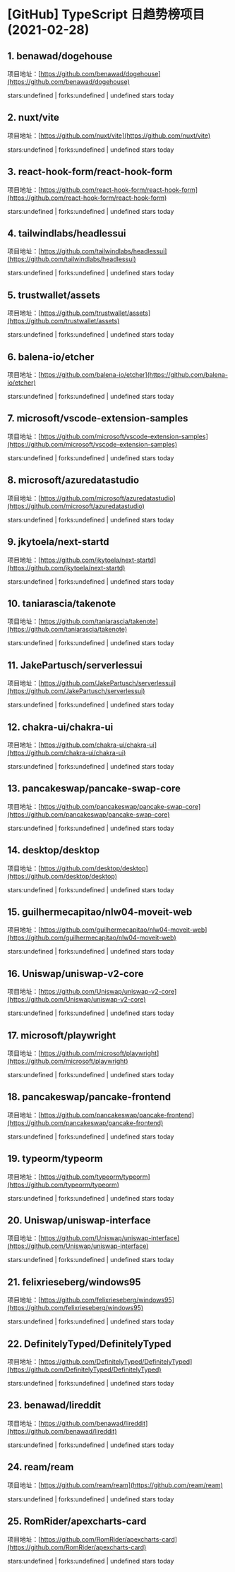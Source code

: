 # [GitHub] TypeScript 日趋势榜项目(2021-02-28)

## 1. benawad/dogehouse 

项目地址：[https://github.com/benawad/dogehouse](https://github.com/benawad/dogehouse)

stars:undefined | forks:undefined | undefined stars today 



## 2. nuxt/vite 

项目地址：[https://github.com/nuxt/vite](https://github.com/nuxt/vite)

stars:undefined | forks:undefined | undefined stars today 



## 3. react-hook-form/react-hook-form 

项目地址：[https://github.com/react-hook-form/react-hook-form](https://github.com/react-hook-form/react-hook-form)

stars:undefined | forks:undefined | undefined stars today 



## 4. tailwindlabs/headlessui 

项目地址：[https://github.com/tailwindlabs/headlessui](https://github.com/tailwindlabs/headlessui)

stars:undefined | forks:undefined | undefined stars today 



## 5. trustwallet/assets 

项目地址：[https://github.com/trustwallet/assets](https://github.com/trustwallet/assets)

stars:undefined | forks:undefined | undefined stars today 



## 6. balena-io/etcher 

项目地址：[https://github.com/balena-io/etcher](https://github.com/balena-io/etcher)

stars:undefined | forks:undefined | undefined stars today 



## 7. microsoft/vscode-extension-samples 

项目地址：[https://github.com/microsoft/vscode-extension-samples](https://github.com/microsoft/vscode-extension-samples)

stars:undefined | forks:undefined | undefined stars today 



## 8. microsoft/azuredatastudio 

项目地址：[https://github.com/microsoft/azuredatastudio](https://github.com/microsoft/azuredatastudio)

stars:undefined | forks:undefined | undefined stars today 



## 9. jkytoela/next-startd 

项目地址：[https://github.com/jkytoela/next-startd](https://github.com/jkytoela/next-startd)

stars:undefined | forks:undefined | undefined stars today 



## 10. taniarascia/takenote 

项目地址：[https://github.com/taniarascia/takenote](https://github.com/taniarascia/takenote)

stars:undefined | forks:undefined | undefined stars today 



## 11. JakePartusch/serverlessui 

项目地址：[https://github.com/JakePartusch/serverlessui](https://github.com/JakePartusch/serverlessui)

stars:undefined | forks:undefined | undefined stars today 



## 12. chakra-ui/chakra-ui 

项目地址：[https://github.com/chakra-ui/chakra-ui](https://github.com/chakra-ui/chakra-ui)

stars:undefined | forks:undefined | undefined stars today 



## 13. pancakeswap/pancake-swap-core 

项目地址：[https://github.com/pancakeswap/pancake-swap-core](https://github.com/pancakeswap/pancake-swap-core)

stars:undefined | forks:undefined | undefined stars today 



## 14. desktop/desktop 

项目地址：[https://github.com/desktop/desktop](https://github.com/desktop/desktop)

stars:undefined | forks:undefined | undefined stars today 



## 15. guilhermecapitao/nlw04-moveit-web 

项目地址：[https://github.com/guilhermecapitao/nlw04-moveit-web](https://github.com/guilhermecapitao/nlw04-moveit-web)

stars:undefined | forks:undefined | undefined stars today 



## 16. Uniswap/uniswap-v2-core 

项目地址：[https://github.com/Uniswap/uniswap-v2-core](https://github.com/Uniswap/uniswap-v2-core)

stars:undefined | forks:undefined | undefined stars today 



## 17. microsoft/playwright 

项目地址：[https://github.com/microsoft/playwright](https://github.com/microsoft/playwright)

stars:undefined | forks:undefined | undefined stars today 



## 18. pancakeswap/pancake-frontend 

项目地址：[https://github.com/pancakeswap/pancake-frontend](https://github.com/pancakeswap/pancake-frontend)

stars:undefined | forks:undefined | undefined stars today 



## 19. typeorm/typeorm 

项目地址：[https://github.com/typeorm/typeorm](https://github.com/typeorm/typeorm)

stars:undefined | forks:undefined | undefined stars today 



## 20. Uniswap/uniswap-interface 

项目地址：[https://github.com/Uniswap/uniswap-interface](https://github.com/Uniswap/uniswap-interface)

stars:undefined | forks:undefined | undefined stars today 



## 21. felixrieseberg/windows95 

项目地址：[https://github.com/felixrieseberg/windows95](https://github.com/felixrieseberg/windows95)

stars:undefined | forks:undefined | undefined stars today 



## 22. DefinitelyTyped/DefinitelyTyped 

项目地址：[https://github.com/DefinitelyTyped/DefinitelyTyped](https://github.com/DefinitelyTyped/DefinitelyTyped)

stars:undefined | forks:undefined | undefined stars today 



## 23. benawad/lireddit 

项目地址：[https://github.com/benawad/lireddit](https://github.com/benawad/lireddit)

stars:undefined | forks:undefined | undefined stars today 



## 24. ream/ream 

项目地址：[https://github.com/ream/ream](https://github.com/ream/ream)

stars:undefined | forks:undefined | undefined stars today 



## 25. RomRider/apexcharts-card 

项目地址：[https://github.com/RomRider/apexcharts-card](https://github.com/RomRider/apexcharts-card)

stars:undefined | forks:undefined | undefined stars today 



